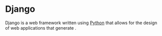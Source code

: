 # Django

Django is a web framework written using [Python](/wiki/Python) that allows for the design of web applications that generate .
